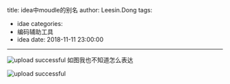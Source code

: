 title: idea中moudle的别名
author: Leesin.Dong
tags:
  - idae
categories:
  - 编码辅助工具
  - idea
date: 2018-11-11 23:00:00
---

![upload successful](/images/my_blog_191.png)
如图我也不知道怎么表达

![upload successful](/images/my_blog_192.png) 